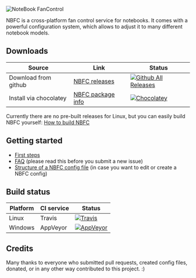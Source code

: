 ![NoteBook FanControl](https://github.com/hirschmann/nbfc/wiki/images/banner.png)

NBFC is a cross-platform fan control service for notebooks.
It comes with a powerful configuration system, which allows to adjust it to many different notebook models.

## Downloads
| Source | Link | Status |
|---|---|---|
| Download from github | [NBFC releases](https://github.com/hirschmann/nbfc/releases) | [![Github All Releases](https://img.shields.io/github/downloads/hirschmann/nbfc/total.svg)](https://github.com/hirschmann/nbfc/releases) |
|Install via chocolatey| [NBFC package info](https://chocolatey.org/packages/nbfc) | [![Chocolatey](https://img.shields.io/chocolatey/dt/nbfc.svg)](https://chocolatey.org/packages/nbfc) |

Currently there are no pre-built releases for Linux, but you can easily build NBFC yourself: [How to build NBFC](https://github.com/hirschmann/nbfc/wiki/How-to-build-NBFC)

## Getting started
- [First steps](https://github.com/hirschmann/nbfc/wiki/First-steps)
- [FAQ](https://github.com/hirschmann/nbfc/wiki/FAQ) (please read this before you submit a new issue)
- [Structure of a NBFC config file](https://github.com/hirschmann/nbfc/wiki/Structure-of-a-NBFC-config-file) (in case you want to edit or create a NBFC config)

## Build status
| Platform | CI service | Status |
|---|---|---|
| Linux | Travis | [![Travis](https://img.shields.io/travis/hirschmann/nbfc.svg)](https://travis-ci.org/hirschmann/nbfc) |
| Windows | AppVeyor | [![AppVeyor](https://img.shields.io/appveyor/ci/hirschmann/nbfc.svg)](https://ci.appveyor.com/project/hirschmann/nbfc) |

## Credits
Many thanks to everyone who submitted pull requests, created config files, donated, or in any other way contributed to this project. :)
